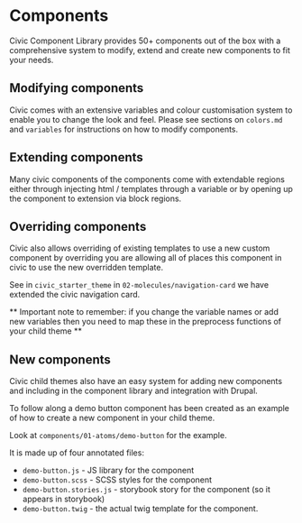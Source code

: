 # Components

Civic Component Library provides 50+ components out of the box with a comprehensive system to modify, extend and create
new components to fit your needs.

## Modifying components

Civic comes with an extensive variables and colour customisation system to enable you to change the look and feel.
Please see sections on `colors.md` and `variables` for instructions on how to modify components.

## Extending components

Many civic components of the components come with extendable regions either through injecting html / templates through a
variable or by opening up the component to extension via block regions.



## Overriding components

Civic also allows overriding of existing templates to use a new custom component by overriding you are allowing all of
places this component in civic to use the new overridden template.

See in `civic_starter_theme` in `02-molecules/navigation-card` we have extended the civic navigation card.



** Important note to remember: if you change the variable names or add new variables then you need to map these in
the preprocess functions of your child theme **

## New components

Civic child themes also have an easy system for adding new components and including in the component library
and integration with Drupal.

To follow along a demo button component has been created as an example of how to create a new component in your child 
theme.

Look at `components/01-atoms/demo-button` for the example.

It is made up of four annotated files:
- `demo-button.js` - JS library for the component
- `demo-button.scss` - SCSS styles for the component
- `demo-button.stories.js` - storybook story for the component (so it appears in storybook)
- `demo-button.twig` - the actual twig template for the component.

